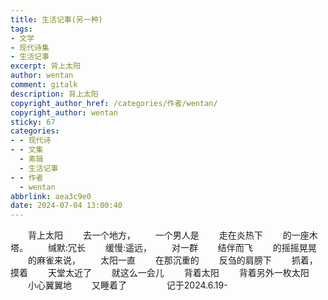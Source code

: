 ```yaml
---
title: 生活记事(另一种)
tags:
- 文学
- 现代诗集
- 生活记事
excerpt: 背上太阳
author: wentan
comment: gitalk
description: 背上太阳
copyright_author_href: /categories/作者/wentan/
copyright_author: wentan
sticky: 67
categories:
- - 现代诗
- - 文集
  - 素辑
  - 生活记事
- - 作者
  - wentan
abbrlink: aea3c9e0
date: 2024-07-04 13:00:40
---
```


&emsp;&emsp;背上太阳
&emsp;&emsp;去一个地方，
&emsp;&emsp;一个男人是
&emsp;&emsp;走在炎热下
&emsp;&emsp;的一座木塔。
&emsp;&emsp;缄默:冗长
&emsp;&emsp;缓慢:遥远，
&emsp;&emsp;对一群
&emsp;&emsp;结伴而飞
&emsp;&emsp;的摇摇晃晃
&emsp;&emsp;的麻雀来说，
&emsp;&emsp;太阳一直
&emsp;&emsp;在那沉重的
&emsp;&emsp;反刍的肩膀下
&emsp;&emsp;抓着，摸着
&emsp;&emsp;天堂太近了
&emsp;&emsp;就这么一会儿
&emsp;&emsp;背着太阳
&emsp;&emsp;背着另外一枚太阳
&emsp;&emsp;小心翼翼地
&emsp;&emsp;又睡着了
&emsp;&emsp;
&emsp;&emsp;记于2024.6.19-
